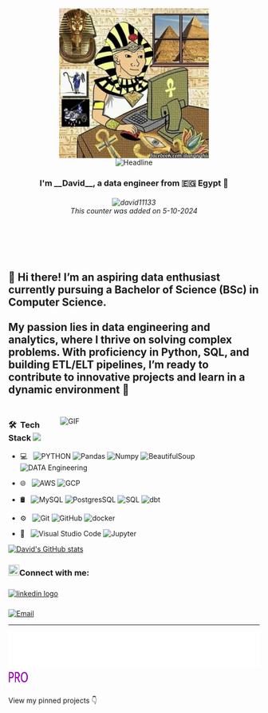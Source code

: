 <div align=center>
          <img alt="gif" align="center" src="https://github.com/david11133/david11133/blob/main/ancient_egyption_on_computer.jpg" width=300 height=300/>
    </div>

<div align=center>
        <img src="https://readme-typing-svg.herokuapp.com?font=Fira+Code&weight=500&size=26&pause=1000&color=00F727&random=false&width=520&lines=Hi+there+I'm+David+Nady;ETL+and+Big+Data+Engineer;Passionate+about+Data+Engineering" alt="Headline" />
    </div>

<h3 align="center">I'm __David__, a data engineer from 🇪🇬 Egypt 📍</h3>


<h6 align="center">
    <img src="https://komarev.com/ghpvc/?username=david11133&label=Profile%20views&color=0e75b6&style=flat" alt="david11133" /><br>
    <i>This counter was added on 5-10-2024</i><br>
</h6>


<h2 align="left">
<br> <br>
</h2>

<h2>
          👋 Hi there! I’m an aspiring data enthusiast currently pursuing a Bachelor of Science (BSc) in Computer Science. <br><br>
          My passion lies in data engineering and analytics, where I thrive on solving complex problems. With proficiency in Python, SQL, and building ETL/ELT pipelines, I’m ready to contribute to innovative projects and learn in a dynamic environment 🔨 <br><br> 
</h2>









<img align="right" width="400" alt="GIF" src="https://blog.cloudlayer.io/content/images/2020/12/coding-freak.gif"/>






<h3> 🛠 &nbsp;Tech Stack <img src="https://media.giphy.com/media/j2pOGeGYKe2xCCKwfi/giphy.gif" width="40"></h3>

- 💻 &nbsp;
  ![PYTHON](https://img.shields.io/badge/-Python-333333?style=flat&logo=python)
  ![Pandas](https://img.shields.io/badge/Pandas-150458?style=flat-square&logo=pandas&logoColor=white")
  ![Numpy](https://img.shields.io/badge/Numpy-013243?style=flat-square&logo=numpy&logoColor=white")
  ![BeautifulSoup](https://img.shields.io/badge/BeautifulSoup-gray)
  ![DATA Engineering](https://img.shields.io/badge/Data%20Engineering-gray)

- 🌐 &nbsp;
  ![AWS](https://img.shields.io/badge/AWS-FF9900?style=flat-square&logo=amazonaws&logoColor=white)
  ![GCP](https://img.shields.io/badge/GCP-4285F4?style=flat-square&logo=google-cloud&logoColor=white)

- 🛢 &nbsp;
  ![MySQL](https://img.shields.io/badge/-MySQL-333333?style=flat&logo=mysql)
  ![PostgresSQL](https://img.shields.io/badge/-Postgres-333333?style=flat&logo=postgres)
  ![SQL](https://img.shields.io/badge/SQL-gray?logo=microsoftsqlserver)
  ![dbt](https://img.shields.io/badge/dbt-FF694B?style=flat-square&logo=dbt&logoColor=white)
  
- ⚙️ &nbsp;
  ![Git](https://img.shields.io/badge/-Git-333333?style=flat&logo=git)
  ![GitHub](https://img.shields.io/badge/-GitHub-333333?style=flat&logo=github)
  ![docker](https://img.shields.io/badge/Docker-2496ED?style=flat-square&logo=docker&logoColor=white) 
- 🔧 &nbsp;
  ![Visual Studio Code](https://img.shields.io/badge/-Visual%20Studio%20Code-333333?style=flat&logo=visual-studio-code&logoColor=007ACC)
  ![Jupyter](https://img.shields.io/badge/Jupyter-F37626?style=flat-square&logo=Jupyter&logoColor=white)


[![David's GitHub stats](https://github-readme-stats.vercel.app/api?username=david11133&show_icons=true&theme=onedark)](https://github.com/david11133/github-readme-stats)

<!--
| <img align="center" src="https://github-readme-stats.vercel.app/api?username=david11133&show_icons=true&include_all_commits=true&theme=buefy&hide_border=true"/> |<img align="center" src="https://github-readme-stats.vercel.app/api/top-langs/?username=david11133&layout=compact&theme=buefy&hide_border=true"/> |
| ------------- | ------------- |
-->


<h3 align="left"><img src="https://media.giphy.com/media/5WJ6SOKeNKrSzblU4R/giphy.gif" width=22 height=22>Connect with me:</h3> 

###

<div align="left">
  <a href="https://www.linkedin.com/in/david-nady/" target="_blank">
    <img src="https://img.shields.io/static/v1?message=LinkedIn&logo=linkedin&label=&color=0077B5&logoColor=white&labelColor=&style=for-the-badge" height="35" alt="linkedin logo"  />
  </a>
</div>

###


<a href="davidnady4yad@gmail.com"><img alt="Email" src="https://img.shields.io/badge/Gmail-davidnady4yad%40gmail.com-blue?style=flat&logo=gmail"></a><br>


<!-- +  

<h3 align="left">Languages and Tools:</h3>

<img height=50 src="https://cdn.jsdelivr.net/gh/devicons/devicon/icons/python/python-original.svg"/><img height=50 src="https://cdn.jsdelivr.net/gh/devicons/devicon/icons/html5/html5-original.svg" /><img height=50 src="https://cdn.jsdelivr.net/gh/devicons/devicon/icons/css3/css3-original.svg" /><img height=50 src="https://cdn.jsdelivr.net/gh/devicons/devicon/icons/git/git-plain.svg"/><img height=50 src="https://cdn.jsdelivr.net/gh/devicons/devicon/icons/github/github-original.svg"/><img height=50 src="https://cdn.jsdelivr.net/gh/devicons/devicon/icons/mysql/mysql-original.svg"/><img height=50 src="https://cdn.jsdelivr.net/gh/devicons/devicon/icons/vscode/vscode-original.svg"/>

+ -->





<hr>
 
<img align='center'  height="70" alt="Thanks" width="100%" src="https://github.com/Moataz-Elmesmary/Moataz-Elmesmary/blob/main/Moataz.svg">
<a href='https://github.com/pricing'><img src='https://raw.githubusercontent.com/acervenky/animated-github-badges/master/assets/pro.gif' width='40' height='40'></a>

View my pinned projects 👇

